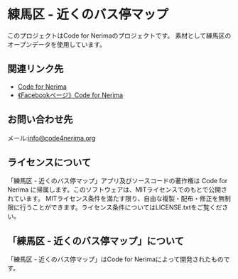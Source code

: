 # 練馬区 - 近くのバス停マップ

このプロジェクトはCode for Nerimaのプロジェクトです。
素材として練馬区のオープンデータを使用しています。

## 関連リンク先

* [Code for Nerima](http://code4nerima.org/)
* [《Facebookページ》Code for Nerima](https://www.facebook.com/code4nerima/)

## お問い合わせ先

メール:info@code4nerima.org

## ライセンスについて

「練馬区 - 近くのバス停マップ」アプリ及びソースコードの著作権は Code for Nerima に帰属します。このソフトウェアは、MITライセンスでのもとで公開されています。
MITライセンス条件を満たす限り、自由な複製・配布・修正を無制限に行うことができます。ライセンス条件についてはLICENSE.txtをご覧ください。

## 「練馬区 - 近くのバス停マップ」について

「練馬区 - 近くのバス停マップ」はCode for Nerimaによって開発されたものです。
